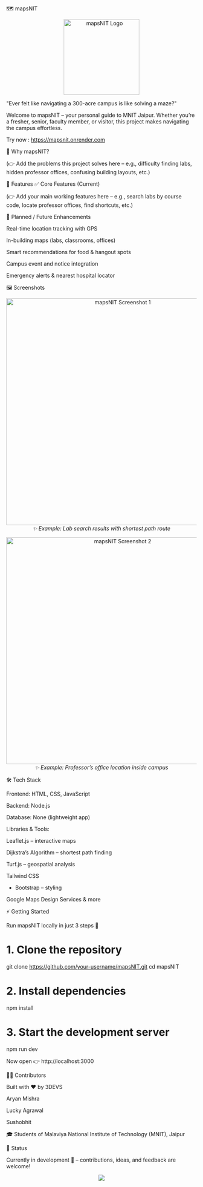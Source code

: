 🗺️ mapsNIT
<p align="center"> <img src="https://github.com/user-attachments/assets/8be66407-36a0-4cb5-897e-372207ee3b10" alt="mapsNIT Logo" width="200"/> </p>

"Ever felt like navigating a 300-acre campus is like solving a maze?"

Welcome to mapsNIT – your personal guide to MNIT Jaipur. Whether you’re a fresher, senior, faculty member, or visitor, this project makes navigating the campus effortless.

Try now : https://mapsnit.onrender.com

🌟 Why mapsNIT?

(👉 Add the problems this project solves here – e.g., difficulty finding labs, hidden professor offices, confusing building layouts, etc.)

🚀 Features
✅ Core Features (Current)

(👉 Add your main working features here – e.g., search labs by course code, locate professor offices, find shortcuts, etc.)

🔮 Planned / Future Enhancements

Real-time location tracking with GPS

In-building maps (labs, classrooms, offices)

Smart recommendations for food & hangout spots

Campus event and notice integration

Emergency alerts & nearest hospital locator

🖼️ Screenshots
<p align="center"> <img src="assets/screenshot1.png" alt="mapsNIT Screenshot 1" width="600"/> <br/> <em>✨ Example: Lab search results with shortest path route</em> </p> <p align="center"> <img src="assets/screenshot2.png" alt="mapsNIT Screenshot 2" width="600"/> <br/> <em>✨ Example: Professor’s office location inside campus</em> </p>

🛠️ Tech Stack

Frontend: HTML, CSS, JavaScript

Backend: Node.js

Database: None (lightweight app)

Libraries & Tools:

Leaflet.js
 – interactive maps

Dijkstra’s Algorithm
 – shortest path finding

Turf.js
 – geospatial analysis

Tailwind CSS
 + Bootstrap
 – styling

Google Maps Design Services & more

⚡ Getting Started

Run mapsNIT locally in just 3 steps 🚀

# 1. Clone the repository
git clone https://github.com/your-username/mapsNIT.git
cd mapsNIT

# 2. Install dependencies
npm install

# 3. Start the development server
npm run dev


Now open 👉 http://localhost:3000

👨‍💻 Contributors

Built with ❤️ by 3DEVS

Aryan Mishra

Lucky Agrawal

Sushobhit

🎓 Students of Malaviya National Institute of Technology (MNIT), Jaipur

📌 Status

Currently in development 🚧 – contributions, ideas, and feedback are welcome!

<p align="center"> <img src="https://img.shields.io/badge/Made%20with-%E2%9D%A4%20by%203DEVS-red?style=for-the-badge"/> </p>
